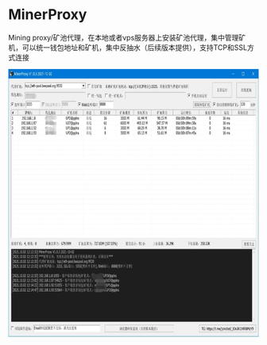 # MinerProxy
Mining proxy/矿池代理，在本地或者vps服务器上安装矿池代理，集中管理矿机，可以统一钱包地址和矿机，集中反抽水（后续版本提供），支持TCP和SSL方式连接

<img width="700" height="540" src="https://github.com/MinerProxy/MinerProxy/blob/main/minerproxy.jpg?raw=true"/> 
